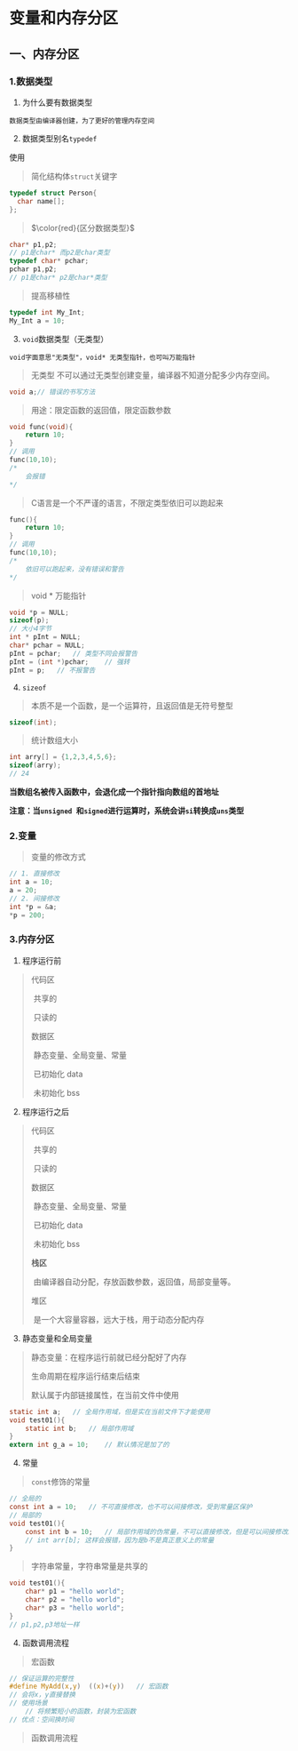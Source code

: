 # 变量和内存分区

## 一、内存分区

### 1.数据类型

1. 为什么要有数据类型

```
数据类型由编译器创建，为了更好的管理内存空间
```

2. 数据类型别名`typedef`

使用

> 简化结构体`struct`关键字

```c++
typedef struct Person{
  char name[];  
};
```

> $\color{red}{区分数据类型}$

```c++
char* p1,p2;
// p1是char* 而p2是char类型
typedef char* pchar;
pchar p1,p2;
// p1是char* p2是char*类型
```

> 提高移植性

```c++
typedef int My_Int;
My_Int a = 10;
```

3. `void`数据类型（无类型）

```
void字面意思"无类型"，void* 无类型指针，也可叫万能指针
```

> 无类型 不可以通过无类型创建变量，编译器不知道分配多少内存空间。

```c++
void a;// 错误的书写方法
```

> 用途：限定函数的返回值，限定函数参数

```c
void func(void){
    return 10;
}
// 调用
func(10,10);
/*
	会报错
*/
```

> C语言是一个不严谨的语言，不限定类型依旧可以跑起来

```c++
func(){
    return 10;
}
// 调用
func(10,10);
/*
	依旧可以跑起来，没有错误和警告
*/
```

> void * 万能指针

```c
void *p = NULL;
sizeof(p);
// 大小4字节
int * pInt = NULL;
char* pchar = NULL;
pInt = pchar;	// 类型不同会报警告
pInt = (int *)pchar;	// 强转
pInt = p;	// 不报警告
```

4. `sizeof`

> 本质不是一个函数，是一个运算符，且返回值是无符号整型

```c
sizeof(int);
```

> 统计数组大小

```c
int arry[] = {1,2,3,4,5,6};
sizeof(arry);
// 24
```

**当数组名被传入函数中，会退化成一个指针指向数组的首地址**

**注意：当`unsigned `和`signed`进行运算时，系统会讲`si`转换成`uns`类型**

### 2.变量

> 变量的修改方式

```c
// 1. 直接修改
int a = 10;
a = 20;
// 2. 间接修改
int *p = &a;
*p = 200;
```

### 3.内存分区

1. 程序运行前

> 代码区
>
> ​	共享的
>
> ​	只读的
>
> 数据区
>
> ​	静态变量、全局变量、常量
>
> ​	已初始化	data
>
> ​	未初始化	bss

2. 程序运行之后

> 代码区
>
> ​	共享的
>
> ​	只读的
>
> 数据区
>
> ​	静态变量、全局变量、常量
>
> ​	已初始化	data
>
> ​	未初始化	bss
>
> **栈区**
>
> ​	由编译器自动分配，存放函数参数，返回值，局部变量等。
>
> 堆区
>
> ​	是一个大容量容器，远大于栈，用于动态分配内存

3. 静态变量和全局变量

> 静态变量：在程序运行前就已经分配好了内存
>
> 生命周期在程序运行结束后结束
>
> 默认属于内部链接属性，在当前文件中使用

```c
static int a;	// 全局作用域，但是实在当前文件下才能使用
void test01(){
    static int b;	// 局部作用域
}
extern int g_a = 10;	// 默认情况是加了的
```

4. 常量

> `const`修饰的常量

```c
// 全局的
const int a = 10;	// 不可直接修改，也不可以间接修改，受到常量区保护
// 局部的
void test01(){
    const int b = 10;	// 局部作用域的伪常量，不可以直接修改，但是可以间接修改。
    // int arr[b]; 这样会报错，因为是b不是真正意义上的常量
}
```

> 字符串常量，字符串常量是共享的

```c
void test01(){
    char* p1 = "hello world";
    char* p2 = "hello world";
    char* p3 = "hello world";
}
// p1,p2,p3地址一样
```

4. 函数调用流程

> 宏函数

```c
// 保证运算的完整性
#define MyAdd(x,y)  ((x)+(y))	// 宏函数
// 会将x，y直接替换
// 使用场景
	// 将频繁短小的函数，封装为宏函数
// 优点：空间换时间
```

> 函数调用流程